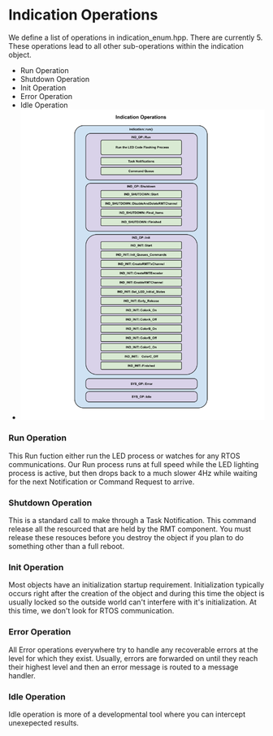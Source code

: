 # Indication Operations  
We define a list of operations in indication_enum.hpp.  There are currently 5.  These operations lead to all other sub-operations within the indication object.

* Run Operation
* Shutdown Operation
* Init Operation
* Error Operation
* Idle Operation
* ![Run Task Operation Diagram](./drawings/ind_operations_block.svg)
### Run Operation
This Run fuction either run the LED process or watches for any RTOS communications.  Our Run process runs at full speed while the LED lighting process is active, but then drops back to a much slower 4Hz while waiting for the next Notification or Command Request to arrive.

### Shutdown Operation
This is a standard call to make through a Task Notification.  This command release all the resourced that are held by the RMT component.  You must release these resouces before you destroy the object if you plan to do something other than a full reboot.

### Init Operation
Most objects have an initialization startup requirement.  Initialization typically occurs right after the creation of the object and during this time the object is usually locked so the outside world can't interfere with it's initialization.   At this time, we don't look for RTOS communication.

### Error Operation
All Error operations everywhere try to handle any recoverable errors at the level for which they exist.  Usually, errors are forwarded on until they reach their highest level and then an error message is routed to a message handler.

### Idle Operation
Idle operation is more of a developmental tool where you can intercept unexepected results.